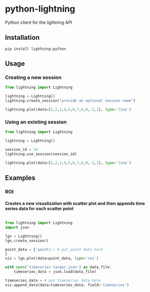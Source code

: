 python-lightning
================

Python client for the lightning API

## Installation

```
pip install lightning-python
```

## Usage

### Creating a new session

```python
from lightning import Lightning

lightning = Lightning()
lightning.create_session("provide an optional session name")

lightning.plot(data=[1,2,3,4,5,6,7,8,0,-2,2], type='line')

```

### Using an existing session


```python
from lightning import Lightning

lightning = Lightning()

session_id = 14
lightning.use_session(session_id)

lightning.plot(data=[1,2,3,4,5,6,7,8,0,-2,2], type='line')

```

## Examples

### ROI

#### Creates a new visualization with scatter plot and then appends time series data for each scatter point

```python

from lightning import Lightning
import json

lgn = Lightning()
lgn.create_session()

point_data = {'points': # put point data here
}
viz = lgn.plot(data=point_data, type='roi')

with open('timeseries-larger.json') as data_file:    
    timeseries_data = json.load(data_file)

timeseries_data = # put timeseries data here
viz.append_data(data=timeseries_data, field='timeseries')

```
